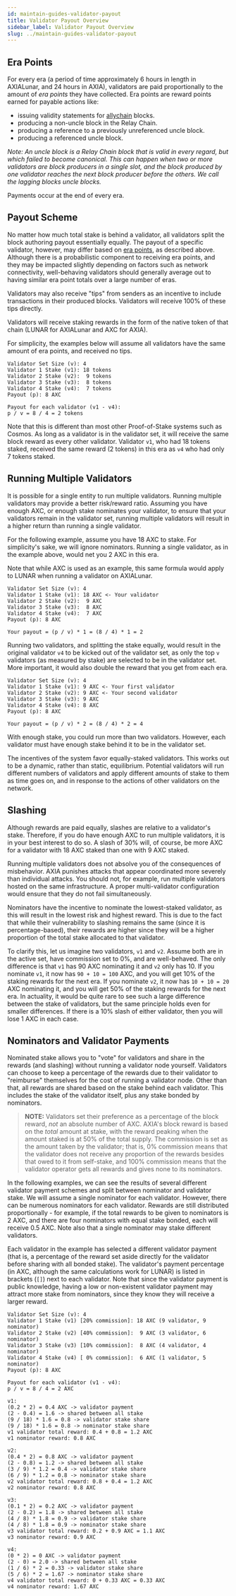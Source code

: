 ```yaml
---
id: maintain-guides-validator-payout
title: Validator Payout Overview
sidebar_label: Validator Payout Overview
slug: ../maintain-guides-validator-payout
---
```


## Era Points

For every era (a period of time approximately 6 hours in length in AXIALunar, and 24 hours in
AXIA), validators are paid proportionally to the amount of _era points_ they have collected. Era
points are reward points earned for payable actions like:

- issuing validity statements for [allychain](../learn/learn-allychains.md) blocks.
- producing a non-uncle block in the Relay Chain.
- producing a reference to a previously unreferenced uncle block.
- producing a referenced uncle block.

_Note: An uncle block is a Relay Chain block that is valid in every regard, but which failed to
become canonical. This can happen when two or more validators are block producers in a single slot,
and the block produced by one validator reaches the next block producer before the others. We call
the lagging blocks uncle blocks._

Payments occur at the end of every era.

## Payout Scheme

No matter how much total stake is behind a validator, all validators split the block authoring
payout essentially equally. The payout of a specific validator, however, may differ based on
[era points](#era-points), as described above. Although there is a probabilistic component to
receiving era points, and they may be impacted slightly depending on factors such as network
connectivity, well-behaving validators should generally average out to having similar era point
totals over a large number of eras.

Validators may also receive "tips" from senders as an incentive to include transactions in their
produced blocks. Validators will receive 100% of these tips directly.

Validators will receive staking rewards in the form of the native token of that chain (LUNAR for
AXIALunar and AXC for AXIA).

For simplicity, the examples below will assume all validators have the same amount of era points,
and received no tips.

```
Validator Set Size (v): 4
Validator 1 Stake (v1): 18 tokens
Validator 2 Stake (v2):  9 tokens
Validator 3 Stake (v3):  8 tokens
Validator 4 Stake (v4):  7 tokens
Payout (p): 8 AXC

Payout for each validator (v1 - v4):
p / v = 8 / 4 = 2 tokens
```

Note that this is different than most other Proof-of-Stake systems such as Cosmos. As long as a
validator is in the validator set, it will receive the same block reward as every other validator.
Validator `v1`, who had 18 tokens staked, received the same reward (2 tokens) in this era as `v4`
who had only 7 tokens staked.

## Running Multiple Validators

It is possible for a single entity to run multiple validators. Running multiple validators may
provide a better risk/reward ratio. Assuming you have enough AXC, or enough stake nominates your
validator, to ensure that your validators remain in the validator set, running multiple validators
will result in a higher return than running a single validator.

For the following example, assume you have 18 AXC to stake. For simplicity's sake, we will ignore
nominators. Running a single validator, as in the example above, would net you 2 AXC in this era.

Note that while AXC is used as an example, this same formula would apply to LUNAR when running a
validator on AXIALunar.

```
Validator Set Size (v): 4
Validator 1 Stake (v1): 18 AXC <- Your validator
Validator 2 Stake (v2):  9 AXC
Validator 3 Stake (v3):  8 AXC
Validator 4 Stake (v4):  7 AXC
Payout (p): 8 AXC

Your payout = (p / v) * 1 = (8 / 4) * 1 = 2
```

Running two validators, and splitting the stake equally, would result in the original validator `v4`
to be kicked out of the validator set, as only the top `v` validators (as measured by stake) are
selected to be in the validator set. More important, it would also double the reward that you get
from each era.

```
Validator Set Size (v): 4
Validator 1 Stake (v1): 9 AXC <- Your first validator
Validator 2 Stake (v2): 9 AXC <- Your second validator
Validator 3 Stake (v3): 9 AXC
Validator 4 Stake (v4): 8 AXC
Payout (p): 8 AXC

Your payout = (p / v) * 2 = (8 / 4) * 2 = 4
```

With enough stake, you could run more than two validators. However, each validator must have enough
stake behind it to be in the validator set.

The incentives of the system favor equally-staked validators. This works out to be a dynamic, rather
than static, equilibrium. Potential validators will run different numbers of validators and apply
different amounts of stake to them as time goes on, and in response to the actions of other
validators on the network.

## Slashing

Although rewards are paid equally, slashes are relative to a validator's stake. Therefore, if you do
have enough AXC to run multiple validators, it is in your best interest to do so. A slash of 30%
will, of course, be more AXC for a validator with 18 AXC staked than one with 9 AXC staked.

Running multiple validators does not absolve you of the consequences of misbehavior. AXIA
punishes attacks that appear coordinated more severely than individual attacks. You should not, for
example, run multiple validators hosted on the same infrastructure. A proper multi-validator
configuration would ensure that they do not fail simultaneously.

Nominators have the incentive to nominate the lowest-staked validator, as this will result in the
lowest risk and highest reward. This is due to the fact that while their vulnerability to slashing
remains the same (since it is percentage-based), their rewards are higher since they will be a
higher proportion of the total stake allocated to that validator.

To clarify this, let us imagine two validators, `v1` and `v2`. Assume both are in the active set,
have commission set to 0%, and are well-behaved. The only difference is that `v1` has 90 AXC
nominating it and `v2` only has 10. If you nominate `v1`, it now has `90 + 10 = 100` AXC, and you
will get 10% of the staking rewards for the next era. If you nominate `v2`, it now has
`10 + 10 = 20` AXC nominating it, and you will get 50% of the staking rewards for the next era. In
actuality, it would be quite rare to see such a large difference between the stake of validators,
but the same principle holds even for smaller differences. If there is a 10% slash of either
validator, then you will lose 1 AXC in each case.

## Nominators and Validator Payments

Nominated stake allows you to "vote" for validators and share in the rewards (and slashing) without
running a validator node yourself. Validators can choose to keep a percentage of the rewards due to
their validator to "reimburse" themselves for the cost of running a validator node. Other than that,
all rewards are shared based on the stake behind each validator. This includes the stake of the
validator itself, plus any stake bonded by nominators.

> **NOTE:** Validators set their preference as a percentage of the block reward, _not_ an absolute
> number of AXC. AXIA's block reward is based on the _total_ amount at stake, with the reward
> peaking when the amount staked is at 50% of the total supply. The commission is set as the amount
> taken by the validator; that is, 0% commission means that the validator does not receive any
> proportion of the rewards besides that owed to it from self-stake, and 100% commission means that
> the validator operator gets all rewards and gives none to its nominators.

In the following examples, we can see the results of several different validator payment schemes and
split between nominator and validator stake. We will assume a single nominator for each validator.
However, there can be numerous nominators for each validator. Rewards are still distributed
proportionally - for example, if the total rewards to be given to nominators is 2 AXC, and there are
four nominators with equal stake bonded, each will receive 0.5 AXC. Note also that a single
nominator may stake different validators.

Each validator in the example has selected a different validator payment (that is, a percentage of
the reward set aside directly for the validator before sharing with all bonded stake). The
validator's payment percentage (in AXC, although the same calculations work for LUNAR) is listed in
brackets (`[]`) next to each validator. Note that since the validator payment is public knowledge,
having a low or non-existent validator payment may attract more stake from nominators, since they
know they will receive a larger reward.

```
Validator Set Size (v): 4
Validator 1 Stake (v1) [20% commission]: 18 AXC (9 validator, 9 nominator)
Validator 2 Stake (v2) [40% commission]:  9 AXC (3 validator, 6 nominator)
Validator 3 Stake (v3) [10% commission]:  8 AXC (4 validator, 4 nominator)
Validator 4 Stake (v4) [ 0% commission]:  6 AXC (1 validator, 5 nominator)
Payout (p): 8 AXC

Payout for each validator (v1 - v4):
p / v = 8 / 4 = 2 AXC

v1:
(0.2 * 2) = 0.4 AXC -> validator payment
(2 - 0.4) = 1.6 -> shared between all stake
(9 / 18) * 1.6 = 0.8 -> validator stake share
(9 / 18) * 1.6 = 0.8 -> nominator stake share
v1 validator total reward: 0.4 + 0.8 = 1.2 AXC
v1 nominator reward: 0.8 AXC

v2:
(0.4 * 2) = 0.8 AXC -> validator payment
(2 - 0.8) = 1.2 -> shared between all stake
(3 / 9) * 1.2 = 0.4 -> validator stake share
(6 / 9) * 1.2 = 0.8 -> nominator stake share
v2 validator total reward: 0.8 + 0.4 = 1.2 AXC
v2 nominator reward: 0.8 AXC

v3:
(0.1 * 2) = 0.2 AXC -> validator payment
(2 - 0.2) = 1.8 -> shared between all stake
(4 / 8) * 1.8 = 0.9 -> validator stake share
(4 / 8) * 1.8 = 0.9 -> nominator stake share
v3 validator total reward: 0.2 + 0.9 AXC = 1.1 AXC
v3 nominator reward: 0.9 AXC

v4:
(0 * 2) = 0 AXC -> validator payment
(2 - 0) = 2.0 -> shared between all stake
(1 / 6) * 2 = 0.33 -> validator stake share
(5 / 6) * 2 = 1.67 -> nominator stake share
v4 validator total reward: 0 + 0.33 AXC = 0.33 AXC
v4 nominator reward: 1.67 AXC
```
